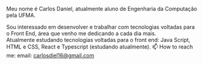    Meu nome é Carlos Daniel, atualmente aluno de Engenharia da Computação pela UFMA.    
   
 Sou interessado em desenvolver e trabalhar  com tecnologias voltadas para o Front End, área que venho me dedicando a cada dia mais.  
 Atualmente estudando tecnologias voltadas para o front end: Java Script, HTML e CSS, React e Typescript (estudando atualmente).
📫 How to reach me: email: carlosdiel16@gmail.com


<!---
Danielskj/Danielskj is a ✨ special ✨ repository because its `README.md` (this file) appears on your GitHub profile.
You can click the Preview link to take a look at your changes.
--->
